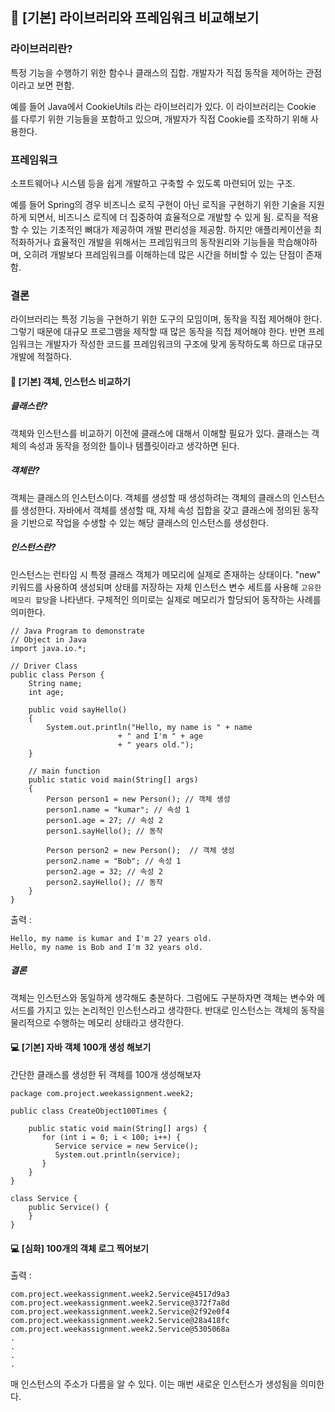 ## 📕 [기본] **라이브러리와 프레임워크 비교해보기**
### 라이브러리란?
특정 기능을 수행하기 위한 함수나 클래스의 집합.
개발자가 직접 동작을 제어하는 관점이라고 보면 편함.

예를 들어 Java에서 CookieUtils 라는 라이브러리가 있다. 이 라이브러리는 Cookie 를 다루기 위한 기능들을 포함하고 있으며, 개발자가 직접 Cookie를 조작하기 위해 사용한다.
### 프레임워크
소프트웨어나 시스템 등을 쉽게 개발하고 구축할 수 있도록 마련되어 있는 구조.

예를 들어 Spring의 경우 비즈니스 로직 구현이 아닌 로직을 구현하기 위한 기술을 지원하게 되면서, 비즈니스 로직에 더 집중하여 효율적으로 개발할 수 있게 됨. 로직을 적용할 수 있는 기초적인 뼈대가 제공하여 개발 편리성을 제공함.
하지만 애플리케이션을 최적화하거나 효율적인 개발을 위해서는 프레임워크의 동작원리와 기능들을 학습해야하며, 오히려 개발보다 프레임워크를 이해하는데 많은 시간을 허비할 수 있는 단점이 존재함.

### 결론
라이브러리는 특정 기능을 구현하기 위한 도구의 모임이며, 동작을 직접 제어해야 한다. 그렇기 때문에 대규모 프로그램을 제작할 때 많은 동작을 직접 제어해야 한다.
반면 프레임워크는 개발자가 작성한 코드를 프레임워크의 구조에 맞게 동작하도록 하므로 대규모 개발에 적절하다.

#### 📕 **[기본]** 객체, 인스턴스 비교하기
##### 클래스란?
객체와 인스턴스를 비교하기 이전에 클래스에 대해서 이해할 필요가 있다.
클래스는 객체의 속성과 동작을 정의한 틀이나 템플릿이라고 생각하면 된다.
#####  객체란?
객체는 클래스의 인스턴스이다.
객체를 생성할 때 생성하려는 객체의 클래스의 인스턴스를 생성한다.
자바에서 객체를 생성할 때, 자체 속성 집합을 갖고 클래스에 정의된 동작을 기반으로 작업을 수생할 수 있는 해당 클래스의 인스턴스를 생성한다.
#####  인스턴스란?
인스턴스는 런타임 시 특정 클래스 객체가 메모리에 실제로 존재하는 상태이다. "new" 키워드를 사용하여 생성되며 상태를 저장하는 자체 인스턴스 변수 세트를 사용해 `고유한 메모리 할당`을 나타낸다. 구체적인 의미로는 실제로 메모리가 할당되어 동작하는 사례를 의미한다.

```
// Java Program to demonstrate 
// Object in Java 
import java.io.*; 

// Driver Class 
public class Person { 
	String name; 
	int age; 

	public void sayHello() 
	{ 
		System.out.println("Hello, my name is " + name 
						+ " and I'm " + age 
						+ " years old."); 
	} 

	// main function 
	public static void main(String[] args) 
	{ 
		Person person1 = new Person(); // 객체 생성
		person1.name = "kumar"; // 속성 1
		person1.age = 27; // 속성 2
		person1.sayHello(); // 동작

		Person person2 = new Person();  // 객체 생성
		person2.name = "Bob"; // 속성 1
		person2.age = 32; // 속성 2
		person2.sayHello(); // 동작
	} 
}
```
출력 :
```
Hello, my name is kumar and I'm 27 years old.  
Hello, my name is Bob and I'm 32 years old.
```

##### 결론
객체는 인스턴스와 동일하게 생각해도 충분하다. 그럼에도 구분하자면 객체는 변수와 메서드를 가지고 있는 논리적인 인스턴스라고 생각한다. 반대로 인스턴스는 객체의 동작을 물리적으로 수행하는 메모리 상태라고 생각한다.

#### 💻 **[기본]** 자바 객체 100개 생성 해보기
간단한 클래스를 생성한 뒤 객체를 100개 생성해보자

```
package com.project.weekassignment.week2;  
  
public class CreateObject100Times {  
  
    public static void main(String[] args) {  
       for (int i = 0; i < 100; i++) {  
          Service service = new Service();  
          System.out.println(service);  
       }  
    }  
}  
  
class Service {  
    public Service() {  
    }  
}
```
#### 💻 **[심화]** 100개의 객체 로그 찍어보기
출력 :
```
com.project.weekassignment.week2.Service@4517d9a3
com.project.weekassignment.week2.Service@372f7a8d
com.project.weekassignment.week2.Service@2f92e0f4
com.project.weekassignment.week2.Service@28a418fc
com.project.weekassignment.week2.Service@5305068a
.
.
.
.
```

매 인스턴스의 주소가 다름을 알 수 있다. 이는 매번 새로운 인스턴스가 생성됨을 의미한다.
